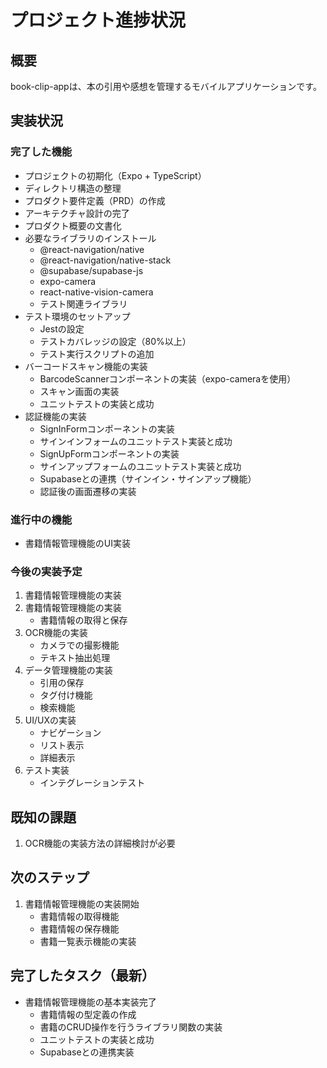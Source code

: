 # プロジェクト進捗状況

## 概要
book-clip-appは、本の引用や感想を管理するモバイルアプリケーションです。

## 実装状況

### 完了した機能
- プロジェクトの初期化（Expo + TypeScript）
- ディレクトリ構造の整理
- プロダクト要件定義（PRD）の作成
- アーキテクチャ設計の完了
- プロダクト概要の文書化
- 必要なライブラリのインストール
  - @react-navigation/native
  - @react-navigation/native-stack
  - @supabase/supabase-js
  - expo-camera
  - react-native-vision-camera
  - テスト関連ライブラリ
- テスト環境のセットアップ
  - Jestの設定
  - テストカバレッジの設定（80%以上）
  - テスト実行スクリプトの追加
- バーコードスキャン機能の実装
  - BarcodeScannerコンポーネントの実装（expo-cameraを使用）
  - スキャン画面の実装
  - ユニットテストの実装と成功
- 認証機能の実装
  - SignInFormコンポーネントの実装
  - サインインフォームのユニットテスト実装と成功
  - SignUpFormコンポーネントの実装
  - サインアップフォームのユニットテスト実装と成功
  - Supabaseとの連携（サインイン・サインアップ機能）
  - 認証後の画面遷移の実装

### 進行中の機能
- 書籍情報管理機能のUI実装

### 今後の実装予定
1. 書籍情報管理機能の実装
2. 書籍情報管理機能の実装
   - 書籍情報の取得と保存
3. OCR機能の実装
   - カメラでの撮影機能
   - テキスト抽出処理
4. データ管理機能の実装
   - 引用の保存
   - タグ付け機能
   - 検索機能
5. UI/UXの実装
   - ナビゲーション
   - リスト表示
   - 詳細表示
6. テスト実装
   - インテグレーションテスト

## 既知の課題
1. OCR機能の実装方法の詳細検討が必要

## 次のステップ
1. 書籍情報管理機能の実装開始
   - 書籍情報の取得機能
   - 書籍情報の保存機能
   - 書籍一覧表示機能の実装

## 完了したタスク（最新）
- 書籍情報管理機能の基本実装完了
  - 書籍情報の型定義の作成
  - 書籍のCRUD操作を行うライブラリ関数の実装
  - ユニットテストの実装と成功
  - Supabaseとの連携実装
